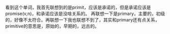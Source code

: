 看到这个单词，我首先联想到的是primit，应该是承诺的，但是承诺应该是promise(v,n)，和承诺应该是没啥关系的。
再联想一下是primary，主要的，初级的，好像不太符合。再联想一下我也联想不到了，其实和primary还有点关系，primitive的意思是，原始的，早期的，远古的。
